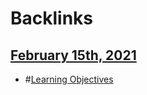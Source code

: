 
# Backlinks
## [February 15th, 2021](<February 15th, 2021.md>)
- #[Learning Objectives](<Learning Objectives.md>)

